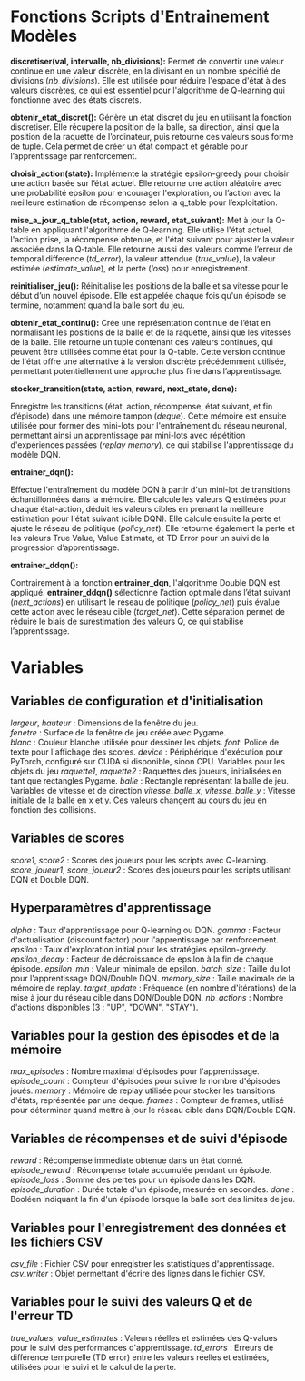 # Fonctions Scripts d'Entrainement Modèles

**discretiser(val, intervalle, nb_divisions):**
Permet de convertir une valeur continue en une valeur discrète, en la divisant en un nombre spécifié de divisions (*nb_divisions*). Elle est utilisée pour réduire l'espace d'état à des valeurs discrètes, ce qui est essentiel pour l'algorithme de Q-learning qui fonctionne avec des états discrets.

**obtenir_etat_discret():**
Génère un état discret du jeu en utilisant la fonction discretiser. Elle récupère la position de la balle, sa direction, ainsi que la position de la raquette de l’ordinateur, puis retourne ces valeurs sous forme de tuple. Cela permet de créer un état compact et gérable pour l’apprentissage par renforcement.

**choisir_action(state):**
Implémente la stratégie epsilon-greedy pour choisir une action basée sur l’état actuel. Elle retourne une action aléatoire avec une probabilité epsilon pour encourager l'exploration, ou l’action avec la meilleure estimation de récompense selon la q_table pour l’exploitation.

**mise_a_jour_q_table(etat, action, reward, etat_suivant):**
Met à jour la Q-table en appliquant l'algorithme de Q-learning. Elle utilise l'état actuel, l'action prise, la récompense obtenue, et l'état suivant pour ajuster la valeur associée dans la Q-table. Elle retourne aussi des valeurs comme l’erreur de temporal difference (*td_error*), la valeur attendue (*true_value*), la valeur estimée (*estimate_value*), et la perte (*loss*) pour enregistrement.

**reinitialiser_jeu():**
Réinitialise les positions de la balle et sa vitesse pour le début d’un nouvel épisode. Elle est appelée chaque fois qu'un épisode se termine, notamment quand la balle sort du jeu.

**obtenir_etat_continu():**
Crée une représentation continue de l’état en normalisant les positions de la balle et de la raquette, ainsi que les vitesses de la balle. Elle retourne un tuple contenant ces valeurs continues, qui peuvent être utilisées comme état pour la Q-table. Cette version continue de l'état offre une alternative à la version discrète précédemment utilisée, permettant potentiellement une approche plus fine dans l’apprentissage.

**stocker_transition(state, action, reward, next_state, done):**

Enregistre les transitions (état, action, récompense, état suivant, et fin d’épisode) dans une mémoire tampon (*deque*). Cette mémoire est ensuite utilisée pour former des mini-lots pour l'entraînement du réseau neuronal, permettant ainsi un apprentissage par mini-lots avec répétition d'expériences passées (*replay memory*), ce qui stabilise l'apprentissage du modèle DQN.

**entrainer_dqn():**

Effectue l'entraînement du modèle DQN à partir d'un mini-lot de transitions échantillonnées dans la mémoire. Elle calcule les valeurs Q estimées pour chaque état-action, déduit les valeurs cibles en prenant la meilleure estimation pour l'état suivant (cible DQN). Elle calcule ensuite la perte et ajuste le réseau de politique (*policy_net*). Elle retourne également la perte et les valeurs True Value, Value Estimate, et TD Error pour un suivi de la progression d’apprentissage.

**entrainer_ddqn():**

Contrairement à la fonction **entrainer_dqn**, l'algorithme Double DQN est appliqué. **entrainer_ddqn()** sélectionne l’action optimale dans l’état suivant (*next_actions*) en utilisant le réseau de politique (*policy_net*) puis évalue cette action avec le réseau cible (*target_net*). Cette séparation permet de réduire le biais de surestimation des valeurs Q, ce qui stabilise l’apprentissage.

# Variables

## Variables de configuration et d'initialisation
*largeur*, *hauteur* : Dimensions de la fenêtre du jeu.\
*fenetre* : Surface de la fenêtre de jeu créée avec Pygame.\
*blanc* : Couleur blanche utilisée pour dessiner les objets.
*font*: Police de texte pour l'affichage des scores.
*device* : Périphérique d'exécution pour PyTorch, configuré sur CUDA si disponible, sinon CPU.
Variables pour les objets du jeu
*raquette1*, *raquette2* : Raquettes des joueurs, initialisées en tant que rectangles Pygame.
*balle* : Rectangle représentant la balle de jeu.
Variables de vitesse et de direction
*vitesse_balle_x*, *vitesse_balle_y* : Vitesse initiale de la balle en x et y. Ces valeurs changent au cours du jeu en fonction des collisions.

## Variables de scores
*score1*, *score2* : Scores des joueurs pour les scripts avec Q-learning.
*score_joueur1*, *score_joueur2* : Scores des joueurs pour les scripts utilisant DQN et Double DQN.

## Hyperparamètres d'apprentissage
*alpha* : Taux d'apprentissage pour Q-learning ou DQN.
*gamma* : Facteur d'actualisation (discount factor) pour l'apprentissage par renforcement.
*epsilon* : Taux d'exploration initial pour les stratégies epsilon-greedy.
*epsilon_decay* : Facteur de décroissance de epsilon à la fin de chaque épisode.
*epsilon_min* : Valeur minimale de epsilon.
*batch_size* : Taille du lot pour l'apprentissage DQN/Double DQN.
*memory_size* : Taille maximale de la mémoire de replay.
*target_update* : Fréquence (en nombre d'itérations) de la mise à jour du réseau cible dans DQN/Double DQN.
*nb_actions* : Nombre d'actions disponibles (3 : "UP", "DOWN", "STAY").

## Variables pour la gestion des épisodes et de la mémoire
*max_episodes* : Nombre maximal d'épisodes pour l'apprentissage.
*episode_count* : Compteur d'épisodes pour suivre le nombre d'épisodes joués.
*memory* : Mémoire de replay utilisée pour stocker les transitions d'états, représentée par une deque.
*frames* : Compteur de frames, utilisé pour déterminer quand mettre à jour le réseau cible dans DQN/Double DQN.

## Variables de récompenses et de suivi d'épisode
*reward* : Récompense immédiate obtenue dans un état donné.
*episode_reward* : Récompense totale accumulée pendant un épisode.
*episode_loss* : Somme des pertes pour un épisode dans les DQN.
*episode_duration* : Durée totale d'un épisode, mesurée en secondes.
*done* : Booléen indiquant la fin d'un épisode lorsque la balle sort des limites de jeu.

## Variables pour l'enregistrement des données et les fichiers CSV
*csv_file* : Fichier CSV pour enregistrer les statistiques d'apprentissage.
*csv_writer* : Objet permettant d'écrire des lignes dans le fichier CSV.

## Variables pour le suivi des valeurs Q et de l'erreur TD
*true_values*, *value_estimates* : Valeurs réelles et estimées des Q-values pour le suivi des performances d'apprentissage.
*td_errors* : Erreurs de différence temporelle (TD error) entre les valeurs réelles et estimées, utilisées pour le suivi et le calcul de la perte.
